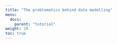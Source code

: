 ```yaml
---
title: "The problematics behind data modelling"
menu:
  docs:
    parent: "tutorial"
weight: 20
toc: true
---
```


